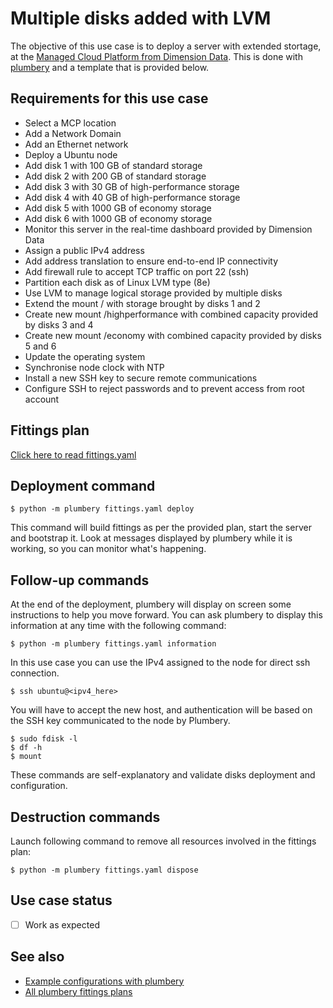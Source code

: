 # Multiple disks added with LVM

The objective of this use case is to deploy a server with extended stortage, at the [Managed Cloud Platform from Dimension Data](http://cloud.dimensiondata.com/eu/en/).
This is done with [plumbery](https://developer.dimensiondata.com/display/PLUM/Plumbery) and a template that is provided below.

## Requirements for this use case

* Select a MCP location
* Add a Network Domain
* Add an Ethernet network
* Deploy a Ubuntu node
* Add disk 1 with 100 GB of standard storage
* Add disk 2 with 200 GB of standard storage
* Add disk 3 with 30 GB of high-performance storage
* Add disk 4 with 40 GB of high-performance storage
* Add disk 5 with 1000 GB of economy storage
* Add disk 6 with 1000 GB of economy storage
* Monitor this server in the real-time dashboard provided by Dimension Data
* Assign a public IPv4 address
* Add address translation to ensure end-to-end IP connectivity
* Add firewall rule to accept TCP traffic on port 22 (ssh)
* Partition each disk as of Linux LVM type (8e)
* Use LVM to manage logical storage provided by multiple disks
* Extend the mount / with storage brought by disks 1 and 2
* Create new mount /highperformance with combined capacity provided by disks 3 and 4
* Create new mount /economy with combined capacity provided by disks 5 and 6
* Update the operating system
* Synchronise node clock with NTP
* Install a new SSH key to secure remote communications
* Configure SSH to reject passwords and to prevent access from root account

## Fittings plan

[Click here to read fittings.yaml](fittings.yaml)

## Deployment command

    $ python -m plumbery fittings.yaml deploy

This command will build fittings as per the provided plan, start the server
and bootstrap it. Look at messages displayed by plumbery while it is
working, so you can monitor what's happening.

## Follow-up commands

At the end of the deployment, plumbery will display on screen some instructions
to help you move forward. You can ask plumbery to display this information
at any time with the following command:

    $ python -m plumbery fittings.yaml information

In this use case you can use the IPv4 assigned to the node for direct ssh
connection.

    $ ssh ubuntu@<ipv4_here>

You will have to accept the new host, and authentication will be based on
the SSH key communicated to the node by Plumbery.

    $ sudo fdisk -l
    $ df -h
    $ mount

These commands are self-explanatory and validate disks deployment and configuration.

## Destruction commands

Launch following command to remove all resources involved in the fittings plan:

    $ python -m plumbery fittings.yaml dispose

## Use case status

- [ ] Work as expected

## See also

- [Example configurations with plumbery](../)
- [All plumbery fittings plans](../../)

